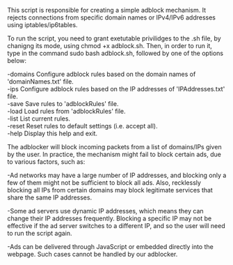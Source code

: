 This script is responsible for creating a simple adblock mechanism. It rejects connections from specific 
domain names or IPv4/IPv6 addresses using iptables/ip6tables.

To run the script, you need to grant exetutable privilidges to the .sh file, by chanigng its mode,
using chmod +x adblock.sh. Then, in order to run it, type in the command sudo bash adblock.sh,
followed by one of the options below:

  -domains        Configure adblock rules based on the domain names of 'domainNames.txt' file.  
  -ips            Configure adblock rules based on the IP addresses of 'IPAddresses.txt' file.  
  -save           Save rules to 'adblockRules' file.  
  -load           Load rules from 'adblockRules' file.  
  -list           List current rules.  
  -reset          Reset rules to default settings (i.e. accept all).  
  -help           Display this help and exit.  

The adblocker will block incoming packets from a list of domains/IPs given by the user. In practice,
the mechanism might fail to block certain ads, due to various factors, such as:

-Ad networks may have a large number of IP addresses, and blocking only a few of them might not be 
sufficient to block all ads. Also, recklessly blocking all IPs from certain domains may block 
legitimate services that share the same IP addresses.

-Some ad servers use dynamic IP addresses, which means they can change their IP addresses frequently. 
Blocking a specific IP may not be effective if the ad server switches to a different IP, and so the 
user will need to run the script again.

-Ads can be delivered through JavaScript or embedded directly into the webpage. Such cases cannot be
handled by our adblocker.
